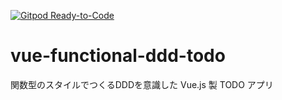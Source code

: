 [![Gitpod Ready-to-Code](https://img.shields.io/badge/Gitpod-Ready--to--Code-blue?logo=gitpod)](https://gitpod.io/#https://github.com/sterashima78/vue-functional-ddd-todo) 

# vue-functional-ddd-todo
関数型のスタイルでつくるDDDを意識した Vue.js 製 TODO アプリ
